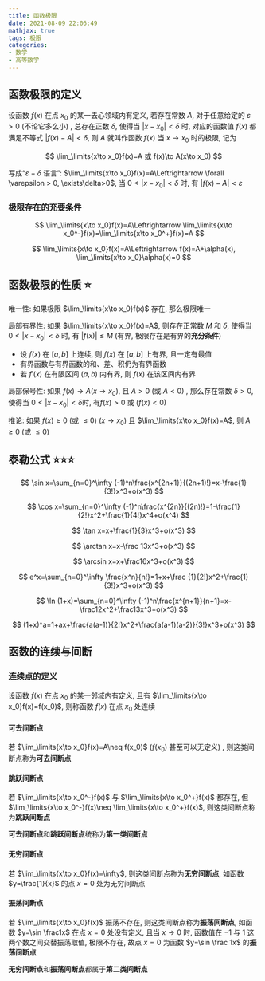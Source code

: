 ```yaml
---
title: 函数极限
date: 2021-08-09 22:06:49
mathjax: true
tags: 极限
categories: 
- 数学
- 高等数学
---
```


## 函数极限的定义

设函数 $f(x)$ 在点 $x_0$ 的某一去心领域内有定义, 若存在常数 $A$, 对于任意给定的 $\varepsilon > 0$ (不论它多么小) , 总存在正数 $\delta$, 使得当 $|x-x_0|<\delta$ 时, 对应的函数值 $f(x)$ 都满足不等式 $|f(x)-A|<\delta$, 则 $A$ 就叫作函数 $f(x)$ 当 $x\to x_0$ 时的极限, 记为

$$
\lim_\limits{x\to x_0}f(x)=A 或 f(x)\to A(x\to x_0)
$$

写成“$\varepsilon -\delta$ 语言”: $\lim_\limits{x\to x_0}f(x)=A\Leftrightarrow \forall \varepsilon > 0, \exists\delta>0$, 当 $0<|x-x_0|<\delta$ 时, 有 $|f(x)-A|<\varepsilon$

<!-- more -->

### 极限存在的充要条件

$$
\lim_\limits{x\to x_0}f(x)=A\Leftrightarrow \lim_\limits{x\to x_0^-}f(x)=\lim_\limits{x\to x_0^+}f(x)=A
$$

$$
\lim_\limits{x\to x_0}f(x)=A\Leftrightarrow f(x)=A+\alpha(x), \lim_\limits{x\to x_0}\alpha(x)=0
$$

## 函数极限的性质 ⭐

唯一性: 如果极限 $\lim_\limits{x\to x_0}f(x)$ 存在, 那么极限唯一

局部有界性: 如果 $\lim_\limits{x\to x_0}f(x)=A$,  则存在正常数 $M$ 和 $\delta$, 使得当 $0<\left|x-x_{0}\right|<\delta$ 时, 有 $|f(x)| \leqslant M$ (有界, 极限存在是有界的**充分条件**) 

- 设 $f(x)$ 在 $[a, b]$ 上连续, 则 $f(x)$ 在 $[a, b]$ 上有界, 且一定有最值
- 有界函数与有界函数的和、差、积仍为有界函数
- 若 $f'(x)$ 在有限区间 $(a,b)$ 内有界, 则 $f(x)$ 在该区间内有界

局部保号性: 如果 $f(x)\to A(x\to x_0)$, 且 $A>0$ (或 $A<0$) , 那么存在常数 $\delta >0$, 使得当 $0<|x-x_0|<\delta$时, 有$f(x)>0$ 或 ($f(x)<0$) 

推论: 如果 $f(x)\geq 0$  (或 $\leq 0$) ($x\to x_0$) 且 $\lim_\limits{x\to x_0}f(x)=A$, 则 $A\geq 0$ (或 $\leq 0$) 

## 泰勒公式 ⭐⭐⭐
$$
\sin x=\sum_{n=0}^\infty (-1)^n\frac{x^{2n+1}}{(2n+1)!}=x-\frac{1}{3!}x^3+o(x^3)
$$

$$
\cos x=\sum_{n=0}^\infty (-1)^n\frac{x^{2n}}{(2n)!}=1-\frac{1}{2!}x^2+\frac{1}{4!}x^4+o(x^4)
$$

$$
\tan x=x+\frac{1}{3}x^3+o(x^3)
$$

$$
\arctan x=x-\frac 13x^3+o(x^3)
$$

$$
\arcsin x=x+\frac16x^3+o(x^3)
$$

$$
e^x=\sum_{n=0}^\infty \frac{x^n}{n!}=1+x+\frac {1}{2!}x^2+\frac{1}{3!}x^3+o(x^3)
$$

$$
\ln (1+x)=\sum_{n=0}^\infty (-1)^n\frac{x^{n+1}}{n+1}=x-\frac12x^2+\frac13x^3+o(x^3)
$$

$$
(1+x)^a=1+ax+\frac{a(a-1)}{2!}x^2+\frac{a(a-1)(a-2)}{3!}x^3+o(x^3)
$$

## 函数的连续与间断

### 连续点的定义

设函数 $f(x)$ 在点 $x_0$ 的某一邻域内有定义, 且有 $\lim_\limits{x\to x_0}f(x)=f(x_0)$, 则称函数 $f(x)$ 在点 $x_0$ 处连续	

#### 可去间断点

若 $\lim_\limits{x\to x_0}f(x)=A\neq f(x_0)$ ($f(x_0)$ 甚至可以无定义) , 则这类间断点称为**可去间断点**

#### 跳跃间断点

若 $\lim_\limits{x\to x_0^-}f(x)$ 与 $\lim_\limits{x\to x_0^+}f(x)$ 都存在, 但 $\lim_\limits{x\to x_0^-}f(x)\neq \lim_\limits{x\to x_0^+}f(x)$, 则这类间断点称为**跳跃间断点**

**可去间断点**和**跳跃间断点**统称为**第一类间断点**

#### 无穷间断点

若 $\lim_\limits{x\to x_0}f(x)=\infty$, 则这类间断点称为**无穷间断点**, 如函数 $y=\frac{1}{x}$ 的点 $x=0$ 处为无穷间断点

#### 振荡间断点

若 $\lim_\limits{x\to x_0}f(x)$ 振荡不存在, 则这类间断点称为**振荡间断点**, 如函数 $y=\sin \frac1x$ 在点 $x=0$ 处没有定义, 且当 $x\to 0$ 时, 函数值在 $-1$ 与 $1$ 这两个数之间交替振荡取值, 极限不存在, 故点 $x=0$ 为函数 $y=\sin \frac 1x$ 的**振荡间断点**

**无穷间断点**和**振荡间断点**都属于**第二类间断点**
